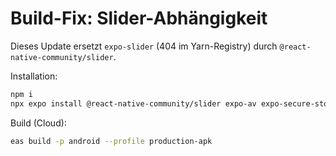 # Build-Fix: Slider-Abhängigkeit

Dieses Update ersetzt `expo-slider` (404 im Yarn-Registry) durch `@react-native-community/slider`.

Installation:

```bash
npm i
npx expo install @react-native-community/slider expo-av expo-secure-store expo-linear-gradient @react-navigation/native @react-navigation/native-stack @react-navigation/bottom-tabs react-native-gesture-handler react-native-safe-area-context react-native-screens expo-status-bar
```

Build (Cloud):

```bash
eas build -p android --profile production-apk
```